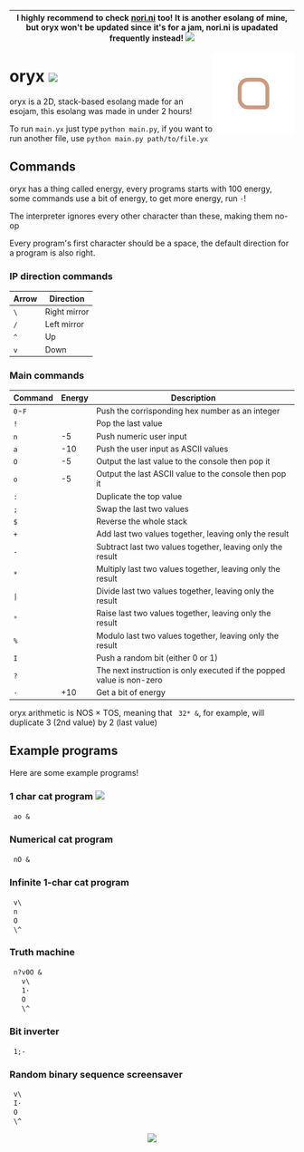 | I highly recommend to check [nori.ni](https://github.com/mkukiro/nori.ni) too! It is another esolang of mine, but oryx won't be updated since it's for a jam, nori.ni is upadated frequently instead! <img src="https://nukocities.neocities.org/nuko/act/cat4.gif">|
| - |

<img align="right" height="145" src=".meow/oryx.svg">

# oryx [<img src="https://nukocities.neocities.org/nuko/react/cat19.gif">](https://nukocities.neocities.org/)

oryx is a 2D, stack-based esolang made for an esojam, this esolang was made in under 2 hours!

To run `main.yx` just type `python main.py`, if you want to run another file, use `python main.py path/to/file.yx`

## Commands

oryx has a thing called energy, every programs starts with 100 energy, some commands use a bit of energy, to get more energy, run `·`!

The interpreter ignores every other character than these, making them no-op

Every program's first character should be a space, the default direction for a program is also right.

### IP direction commands

| Arrow | Direction         |
| ----- | ----------------- |
| `\`   | Right mirror      |
| `/`   | Left mirror       |
| `^`   | Up                |
| `v`   | Down              |

### Main commands

| Command     | Energy | Description                                                           |
| ----------- | ------ | --------------------------------------------------------------------- |
| `0`-`F`     |        | Push the corrisponding hex number as an integer                       |
| `!`         |        | Pop the last value                                                    |
| `n`         | -5     | Push numeric user input                                               |
| `a`         | -10    | Push the user input as ASCII values                                   |
| `O`         | -5     | Output the last value to the console then pop it                      |
| `o`         | -5     | Output the last ASCII value to the console then pop it                |
| `:`         |        | Duplicate the top value                                               |
| `;`         |        | Swap the last two values                                              |
| `$`         |        | Reverse the whole stack                                               |
| `+`         |        | Add last two values together, leaving only the result                 |
| `-`         |        | Subtract last two values together, leaving only the result            |
| `*`         |        | Multiply last two values together, leaving only the result            |
| `\|`        |        | Divide last two values together, leaving only the result              |
| `°`         |        | Raise last two values together, leaving only the result               |
| `%`         |        | Modulo last two values together, leaving only the result              |
| `I`         |        | Push a random bit (either 0 or 1)                                     |
| `?`         |        | The next instruction is only executed if the popped value is non-zero |
| `·`         | +10    | Get a bit of energy                                                   |

oryx arithmetic is NOS × TOS, meaning that ` 32* &`, for example, will duplicate 3 (2nd value) by 2 (last value)

## Example programs

Here are some example programs!

### 1 char cat program [<img src="https://nukocities.neocities.org/nuko/act/cat1.gif">](https://github.com/mkukiro/nori.ni/tree/develop#cat-program-)

``` ao &```

### Numerical cat program

``` nO &```

### Infinite 1-char cat program

```yx
 v\
 n
 O
 \^
```


### Truth machine

```yx
 n?v0O &
   v\
   1·
   O 
   \^
```

### Bit inverter

``` 1;-```

### Random binary sequence screensaver

```yx
 v\
 I·
 O
 \^
```

<p align="center"><img src="https://nukocities.neocities.org/nuko/sets/cat80.gif"></img></p>
